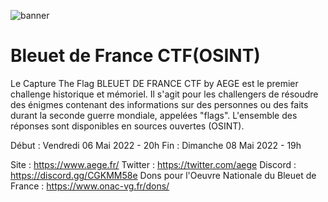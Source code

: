 ![banner](https://ibb.co/ydpjJT1)

# Bleuet de France CTF(OSINT)

Le Capture The Flag BLEUET DE FRANCE CTF by AEGE est le premier challenge historique et mémoriel. Il s'agit pour les challengers de résoudre des énigmes contenant des informations sur des personnes ou des faits durant la seconde guerre mondiale, appelées "flags". L'ensemble des réponses sont disponibles en sources ouvertes (OSINT).

Début :  Vendredi 06 Mai 2022 - 20h
Fin : Dimanche 08 Mai 2022 - 19h

Site : https://www.aege.fr/
Twitter : https://twitter.com/aege
Discord : https://discord.gg/CGKMM58e
Dons pour l'Oeuvre Nationale du Bleuet de France : https://www.onac-vg.fr/dons/
